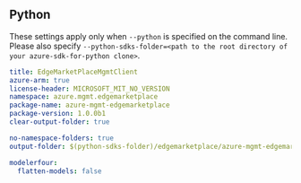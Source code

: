 ## Python

These settings apply only when `--python` is specified on the command line.
Please also specify `--python-sdks-folder=<path to the root directory of your azure-sdk-for-python clone>`.

```yaml $(python)
title: EdgeMarketPlaceMgmtClient
azure-arm: true
license-header: MICROSOFT_MIT_NO_VERSION
namespace: azure.mgmt.edgemarketplace
package-name: azure-mgmt-edgemarketplace
package-version: 1.0.0b1
clear-output-folder: true
```

``` yaml $(python)
no-namespace-folders: true
output-folder: $(python-sdks-folder)/edgemarketplace/azure-mgmt-edgemarketplace/azure/mgmt/edgemarketplace
```

``` yaml $(python)
modelerfour:
  flatten-models: false
```